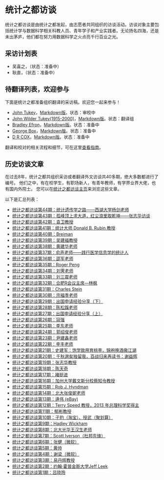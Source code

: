 # 统计之都访谈

统计之都访谈是由统计之都发起，由志愿者共同组织的访谈活动。访谈对象主要包括统计学与数据科学相关科教人员、青年学子和产业实践者。无论扬名四海，还是未出茅庐，他们都在努力用数据科学之火点亮千行百业之光。


## 采访计划表

- 吴喜之，（状态：准备中）
- 耿直，（状态：准备中）


## 待翻译列表，欢迎参与

下面是统计之都准备组织翻译的采访稿。欢迎您一起来参与！

- [John Tukey](./pdf/JohnTukey.pdf)，[Markdown版](./translate/Tukey.md)。状态：审校中
- [John Wilder Tukey(1915-2000)](./pdf/fea-tukey.pdf)，[Markdown版](./translate/fea-tukey.md)。状态：翻译组
- [Bradley Efron](./pdf/Efron.pdf)，[Markdown版](./translate/Efron.md)。状态：准备中
- [George Box](./pdf/George-Box.pdf)，[Markdown版](./translate/George-Box.md)。状态：准备中
- [D R COX](./pdf/D-R-Cox.pdf)，[Markdown版](./translate/D-R-Cox.md)。状态：准备中


翻译和校对的相关流程和细节，可在这里[查看指南](guide.md)。


## 历史访谈文章

在过去8年，统计之都共组织采访或者翻译外文访谈共40多期，绝大多数都进行了编号。
他们之中，有在校学生，有职场新人，有青年教师，有学界业界大佬，也有国内外院士。
您可以在[统计之都访谈主页](https://cosx.org/categories/cos%E8%AE%BF%E8%B0%88)来浏览这些文章。

以下是汇总列表：

- [统计之都访谈第44期：统计遗传学之路——西湖大学杨剑老师](https://cosx.org/2022/10/interview-of-jianyang/)
- [统计之都访谈第43期：孤峰顶上求大道，红尘浪里取乾坤——张志华访谈](https://cosx.org/2022/04/interview-of-zhihua-zhang/)
- [统计之都访谈第42期：袁卫教授](https://cosx.org/2021/12/interview-of-yuanwei/)
- [统计之都访谈第41期：统计大师 Donald B. Rubin 教授](https://cosx.org/2021/11/interview-of-rubin/)
- [统计之都访谈第40期：Breiman](https://cosx.org/2016/12/a-conversaton-with-leo-breiman/)
- [统计之都访谈第39期：吴建福教授](https://cosx.org/2018/04/interview-of-jeff-wu/)
- [统计之都访谈第38期：黄建华老师](https://cosx.org/2020/06/interview-of-huangjianhua/)
- [统计之都访谈第37期：俞声老师——践行医学信息学的统计人](https://cosx.org/2020/05/interview-of-yusheng/)
- [统计之都访谈第36期：邵军老师](https://cosx.org/2018/05/interview-of-jun-shao/)
- [统计之都访谈第35期：Roger Peng](https://cosx.org/2018/02/interview-of-roger-peng/)
- [统计之都访谈第34期：刘霁老师](https://cosx.org/2017/12/interview-ji-liu/)
- [统计之都访谈第33期：刘三震老师](https://cosx.org/2017/09/interview-sanzhen-liu/)
- [统计之都访谈第32期：合肥R会议主席—林枫](https://cosx.org/2017/08/interview-linfeng/)
- [统计之都访谈第31期：Charles Stein](https://cosx.org/2017/07/interview-charles-stein/)
- [统计之都访谈第30期：宗福季老师](https://cosx.org/2017/06/interview-fugee-tsung/)
- [统计之都访谈第29期：出国申请经验分享（下）](https://cosx.org/2017/06/cos-interview-29/)
- [统计之都访谈第28期：陈松蹊老师](https://cosx.org/2017/05/interview-songxi-chen/)
- [统计之都访谈第27期：出国申请经验分享（上）](https://cosx.org/2017/05/cos-interview-27/)
- [统计之都访谈第26期：寇强](https://cosx.org/2017/01/cos-interview-26-kouqiang/)
- [统计之都访谈第25期：李东老师](https://cosx.org/2016/12/cos-interview-25-dong-li/)
- [统计之都访谈第24期：郭绍俊老师](https://cosx.org/2016/12/cos-interview-24-shaojun-guo/)
- [统计之都访谈第23期：尹建鑫老师](https://cosx.org/2016/11/interview-jianxin-yin/)
- [统计之都访谈第22期：李丰老师](https://cosx.org/2016/11/interview-feng-li/)
- [统计之都访谈第21期：史建军：饱学致用育桃李，锦袍换酒傲江湖](https://cosx.org/2016/02/cos-interview-21-jianjun-shi/)
- [统计之都访谈第20期：千秋邈矣独留我，百战归来再读书：谢益辉](https://cosx.org/2016/01/interview-of-xieyihui/)
- [统计之都访谈第19期：张志华教授](https://cosx.org/2015/09/interview-of-zhangzhihua/)
- [统计之都访谈第18期：陈天奇](https://cosx.org/2015/06/interview-of-tianqi/)
- [统计之都访谈第17期：褚挺进](https://cosx.org/2015/04/interview-of-chutingjin/)
- [统计之都访谈第16期：加州大学戴文斯分校蔡知令教授](https://cosx.org/2014/07/cos-interview-16-chih-ling-tsai/)
- [统计之都访谈第15期：Rob J. Hyndman](https://cosx.org/2014/02/cos-interview-rob-j-hyndman/)
- [统计之都访谈第14期：北大张俊妮老师](https://cosx.org/2013/12/interview-junni-zhang/)
- [统计之都访谈第13期：逄伟 (eBay)](https://cosx.org/2013/11/cos-interview-wilson/)
- [统计之都访谈第12期：Terry Speed 教授，2013 年总理科学奖得主](https://cosx.org/2013/11/terry-speed)
- [统计之都访谈第11期：郁彬教授](https://cosx.org/2013/11/interview-of-binyu/)
- [统计之都访谈第10期：子豹（淘宝）、授武（聚划算）](https://cosx.org/2013/10/data-sciencs-series-interview-of-zibao-and-shouwu/)
- [统计之都访谈第9期：Hadley Wickham](https://cosx.org/2013/09/a-conversation-with-hadley-wickham/)
- [统计之都访谈第8期：北大光华王汉生老师](https://cosx.org/2013/09/data-sciencs-series-interview-of-wanghansheng/)
- [统计之都访谈第7期：Scott Iverson（杜邦先锋）](https://cosx.org/2013/09/data-sciencs-series-interview-of-scott-iverson/)
- [统计之都访谈第6期：张健（微软）](https://cosx.org/2013/09/data-sciencs-series-interview-of-zhangjian/)
- [统计之都访谈第5期：黄帅](https://cosx.org/2013/08/data-sciences-interview_of_huangshuai/)
- [统计之都访谈第4期：谢梁（微软）](https://cosx.org/2013/08/interview_of_xie_liang/)
- [统计之都访谈第3期：易丹辉教授](https://cosx.org/2013/07/interview-of-yidanhui/)
- [统计之都访谈第2期：约翰·霍普金斯大学Jeff Leek](https://cosx.org/2013/06/interviewof-jeff-leek/)
- [统计之都访谈第1期：吕晓玲](https://cosx.org/2013/03/interview-of-xiaolinglu/)
